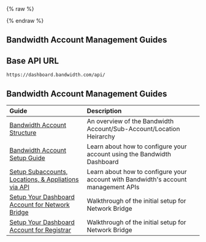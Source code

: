 {% raw %}
<section class="accountManagementGuides">
{% endraw %}

# Bandwidth Account Management Guides

## Base API URL
`https://dashboard.bandwidth.com/api/`

## Bandwidth Account Management Guides

| Guide                                                                                  | Description                                                                        |
|:---------------------------------------------------------------------------------------|:-----------------------------------------------------------------------------------|
| [Bandwidth Account Structure](bandwidthAccountStructure.md)                            | An overview of the Bandwidth Account/Sub-Account/Location Heirarchy                |
| [Bandwidth Account Setup Guide](bandwidthAccountSetupGuide.md)                         | Learn about how to configure your account using the Bandwidth Dashboard            |
| [Setup Subaccounts, Locations, & Appliations via API](programmaticApplicationSetup.md) | Learn about how to configure your account with Bandwidth's account management APIs |
| [Setup Your Dashboard Account for Network Bridge](setupNetworkBridge.md)               | Walkthrough of the initial setup for Network Bridge                                |
| [Setup Your Dashboard Account for Registrar](setupRegistrar.md)               | Walkthrough of the initial setup for Network Bridge                                |
